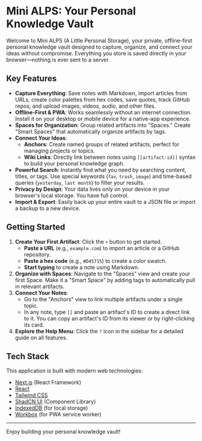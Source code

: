 # Mini ALPS: Your Personal Knowledge Vault

Welcome to Mini ALPS (A Little Personal Storage), your private, offline-first personal knowledge vault designed to capture, organize, and connect your ideas without compromise. Everything you store is saved directly in your browser—nothing is ever sent to a server.

## Key Features

-   **Capture Everything**: Save notes with Markdown, import articles from URLs, create color palettes from hex codes, save quotes, track GitHub repos, and upload images, videos, audio, and other files.
-   **Offline-First & PWA**: Works seamlessly without an internet connection. Install it on your desktop or mobile device for a native-app experience.
-   **Spaces for Organization**: Group related artifacts into "Spaces." Create "Smart Spaces" that automatically organize artifacts by tags.
-   **Connect Your Ideas**:
    -   **Anchors**: Create named groups of related artifacts, perfect for managing projects or topics.
    -   **Wiki Links**: Directly link between notes using `[[artifact-id]]` syntax to build your personal knowledge graph.
-   **Powerful Search**: Instantly find what you need by searching content, titles, or tags. Use special keywords (`fav`, `trash`, `image`) and time-based queries (`yesterday`, `last month`) to filter your results.
-   **Privacy by Design**: Your data lives only on your device in your browser's local storage. You have full control.
-   **Import & Export**: Easily back up your entire vault to a JSON file or import a backup to a new device.

## Getting Started

1.  **Create Your First Artifact**: Click the `+` button to get started.
    -   **Paste a URL** (e.g., `example.com`) to import an article or a GitHub repository.
    -   **Paste a hex code** (e.g., `#D45715`) to create a color swatch.
    -   **Start typing** to create a note using Markdown.
2.  **Organize with Spaces**: Navigate to the "Spaces" view and create your first Space. Make it a "Smart Space" by adding tags to automatically pull in relevant artifacts.
3.  **Connect Your Notes**:
    -   Go to the "Anchors" view to link multiple artifacts under a single topic.
    -   In any note, type `[[` and paste an artifact's ID to create a direct link to it. You can copy an artifact's ID from its viewer or by right-clicking its card.
4.  **Explore the Help Menu**: Click the `?` icon in the sidebar for a detailed guide on all features.

## Tech Stack

This application is built with modern web technologies:

-   [Next.js](https://nextjs.org/) (React Framework)
-   [React](https://react.dev/)
-   [Tailwind CSS](https://tailwindcss.com/)
-   [ShadCN UI](https://ui.shadcn.com/) (Component Library)
-   [IndexedDB](https://developer.mozilla.org/en-US/docs/Web/API/IndexedDB_API) (for local storage)
-   [Workbox](https://developer.chrome.com/docs/workbox) (for PWA service worker)

---

Enjoy building your personal knowledge vault!
